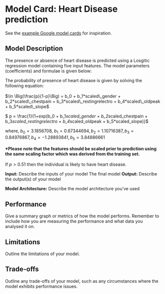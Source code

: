 # Model Card: Heart Disease prediction

See the [example Google model cards](https://modelcards.withgoogle.com/model-reports) for inspiration. 

## Model Description
The presence or absence of heart disease is predicted using a Losgitic regression model containing five input features. The model parameters (coefficients) and formulae is given below:

The probability of presence of heart disease is given by solving the following equation:  
<br>
$\ln \Big(\frac{p}{1-p}\Big) = b_0 + b_1*scaled\_gender + b_2*scaled\_chestpain + b_3*scaled\_restingrelectro + b_4*scaled\_oldpeak + b_5*scaled\_slope$

$ p = \frac{1}{1+exp(b_0 + b_1*scaled\_gender + b_2*scaled\_chestpain + b_3*scaled\_restingrelectro + b_4*scaled\_oldpeak + b_5*scaled\_slope)}$

where, $b_0 = 3.1856708$, $b_1 = 0.67344694, b_2=1.10716387,b_3=0.84976867,b_4=-1.28893841,b_5= 3.84886661$ <br><br>
<b>*Please note that the features should be scaled prior to prediction using the same scaling factor which was derived from the training set.</b><br><br>
If $p>0.51$ then the individual is likely to have heart disease. 

**Input:** Describe the inputs of your model 
The final model 
**Output:** Describe the output(s) of your model

**Model Architecture:** Describe the model architecture you’ve used

## Performance

Give a summary graph or metrics of how the model performs. Remember to include how you are measuring the performance and what data you analysed it on. 

## Limitations

Outline the limitations of your model.

## Trade-offs

Outline any trade-offs of your model, such as any circumstances where the model exhibits performance issues. 
